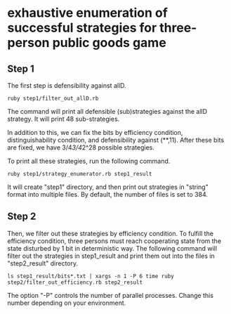 # exhaustive enumeration of successful strategies for three-person public goods game

## Step 1

The first step is defensibility against allD.

```
ruby step1/filter_out_allD.rb
```

The command will print all defensible (sub)strategies against the allD strategy.
It will print 48 sub-strategies.

In addition to this, we can fix the bits by efficiency condition, distinguishability condition, and defensibility against (**,11).
After these bits are fixed, we have 3/4*3/4*2^28 possible strategies.

To print all these strategies, run the following command.

```
ruby step1/strategy_enumerator.rb step1_result
```

It will create "step1" directory, and then print out strategies in "string" format into multiple files.
By default, the number of files is set to 384.

## Step 2

Then, we filter out these strategies by efficiency condition.
To fulfill the efficiency condition, three persons must reach cooperating state from the state disturbed by 1 bit in deterministic way.
The following command will filter out the strategies in step1_result and print them out into the files in "step2_result" directory.

```
ls step1_result/bits*.txt | xargs -n 1 -P 6 time ruby step2/filter_out_efficiency.rb step2_result
```

The option "-P" controls the number of parallel processes. Change this number depending on your environment.


